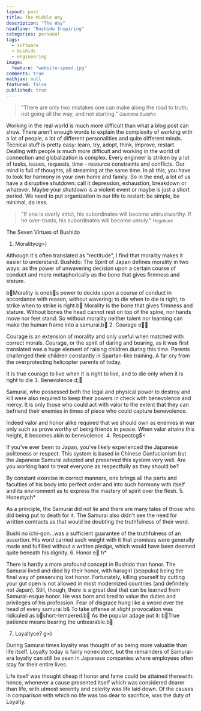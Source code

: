 ```yaml
---
layout: post
title: The Middle Way
description: "The Way"
headline: "Bushido Inspiring"
categories: personal
tags: 
  - software
  - bushido
  - engineering
image: 
  feature: "website-speed.jpg"
comments: true
mathjax: null
featured: false
published: true
---
```


> "There are only two mistakes one can make along the road to truth; not going all the way, and not starting." 
> <small><cite title="Gautama Buddha">Gautama Buddha</cite></small>

Working in the real world is much more difficult than what a blog post can show. 
There aren't enough words to explain the complexity of working with a lot of people, a lot of different
personalities and quite different minds. Tecnical stuff is pretty easy: learn, try, adopt, think, improve, restart.
Dealing with people is much more difficult and working in the world of connection and globalization is complex.
Every engineer is striken by a lot of tasks, issues, requests, time - resource constraints and conflicts.
Our mind is full of thoughts, all streaming at the same time. In all this, you have to look for harmony in your own home and family. So in the end, a lot of us have a disruptive shutdown: call it depression, exhaustion, breakdown or whatever. Maybe your shutdown is a violent event or maybe is just a short period. We need to put organization in our life to restart: be simple, be minimal, do less.


> "If one is overly strict, his subordinates will become untrustworthy. If he over-trusts, his subordinates will become unruly."
> <small><cite title="Hagakure">Hagakure</cite></small>

The Seven Virtues of Bushido

1. Moralityc  g>)

Although it's often translated as "rectitude", I find that morality makes it easier to understand. Bushido: The Spirit of Japan defines morality in two ways: as the power of unwavering decision upon a certain course of conduct and more metaphorically as the bone that gives firmness and stature.

b Morality is oneb s power to decide upon a course of conduct in accordance with reason, without wavering; to die when to die is right, to strike when to strike is right.b  Morality is the bone that gives firmness and stature. Without bones the head cannot rest on top of the spine, nor hands move nor feet stand. So without morality neither talent nor learning can make the human frame into a samurai.b 
2. Courage e

Courage is an extension of morality and only useful when matched with correct morals. Courage, or the spirit of daring and bearing, as it was first translated was a huge element of raising children during this time. Parents challenged their children constantly in Spartan-like training. A far cry from the overprotecting helicopter parents of today.

It is true courage to live when it is right to live, and to die only when it is right to die
3. Benevolence d;

Samurai, who possessed both the legal and physical power to destroy and kill were also required to keep their powers in check with benevolence and mercy. It is only those who could act with valor to the extent that they can befriend their enemies in times of piece who could capture benevolence.

Indeed valor and honor alike required that we should own as enemies in war only such as prove worthy of being friends in peace. When valor attains this height, it becomes akin to benevolence.
4. Respectc  g$<

If you've ever been to Japan, you've likely experienced the Japanese politeness or respect. This system is based in Chinese Confucianism but the Japanese Samurai adopted and preserved this system very well. Are you working hard to treat everyone as respectfully as they should be?

By constant exercise in correct manners, one brings all the parts and faculties of his body into perfect order and into such harmony with itself and its environment as to express the mastery of spirit over the flesh.
5. Honestyc  h* 

As a principle, the Samurai did not lie and there are many tales of those who did being put to death for it. The Samurai also didn't see the need for written contracts as that would be doubting the truthfulness of their word.

Bushi no ichi-gon...was a sufficient guarantee of the truthfulness of an assertion. His word carried such weight with it that promises were generally made and fulfilled without a written pledge, which would have been deemed quite beneath his dignity.
6. Honor e
h*	

There is hardly a more profound concept in Bushido than honor. The Samurai lived and died by their honor, with haragiri (seppuku) being the final way of preserving lost honor. Fortunately, killing yourself by cutting your gut open is not allowed in most modernized countries (and definitely not Japan). Still, though, there is a great deal that can be learned from Samurai-esque honor. He was born and bred to value the duties and privileges of his profession. Fear of disgrace hung like a sword over the head of every samurai b & To take offense at slight provocation was ridiculed as b short-tempered.b  As the popular adage put it: b True patience means bearing the unbearable.b 

7. Loyaltyc  e? g>)

During Samurai times loyalty was thought of as being more valuable than life itself. Loyalty today is fairly nonexistent, but the remainders of Samurai-era loyalty can still be seen in Japanese companies where employees often stay for their entire lives.

Life itself was thought cheap if honor and fame could be attained therewith: hence, whenever a cause presented itself which was considered dearer than life, with utmost serenity and celerity was life laid down. Of the causes in comparison with which no life was too dear to sacrifice, was the duty of Loyalty.

